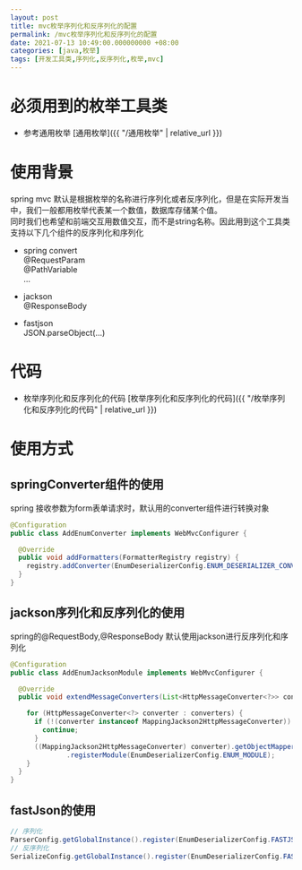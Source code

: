 ```yaml
---
layout: post
title: mvc枚举序列化和反序列化的配置
permalink: /mvc枚举序列化和反序列化的配置
date: 2021-07-13 10:49:00.000000000 +08:00
categories: [java,枚举]
tags: [开发工具类,序列化,反序列化,枚举,mvc]
---
```


# 必须用到的枚举工具类
* 参考通用枚举 [通用枚举]({{ "/通用枚举" | relative_url }})


# 使用背景
spring mvc 默认是根据枚举的名称进行序列化或者反序列化，但是在实际开发当中，我们一般都用枚举代表某一个数值，数据库存储某个值。  
同时我们也希望和前端交互用数值交互，而不是string名称。因此用到这个工具类  
支持以下几个组件的反序列化和序列化
* spring convert  
  @RequestParam  
  @PathVariable  
  ...  
  
* jackson  
  @ResponseBody
  
* fastjson  
  JSON.parseObject(...)
  

# 代码
* 枚举序列化和反序列化的代码 [枚举序列化和反序列化的代码]({{ "/枚举序列化和反序列化的代码" | relative_url }})

# 使用方式

## springConverter组件的使用
spring 接收参数为form表单请求时，默认用的converter组件进行转换对象
```java
@Configuration
public class AddEnumConverter implements WebMvcConfigurer {

  @Override
  public void addFormatters(FormatterRegistry registry) {
    registry.addConverter(EnumDeserializerConfig.ENUM_DESERIALIZER_CONVERTER);
  }
}
```


## jackson序列化和反序列化的使用
spring的@RequestBody,@ResponseBody 默认使用jackson进行反序列化和序列化

```java
@Configuration
public class AddEnumJacksonModule implements WebMvcConfigurer {

  @Override
  public void extendMessageConverters(List<HttpMessageConverter<?>> converters) {

    for (HttpMessageConverter<?> converter : converters) {
      if (!(converter instanceof MappingJackson2HttpMessageConverter)) {
        continue;
      }
      ((MappingJackson2HttpMessageConverter) converter).getObjectMapper()
              .registerModule(EnumDeserializerConfig.ENUM_MODULE);
    }
  }
}
```

## fastJson的使用
```java
// 序列化
ParserConfig.getGlobalInstance().register(EnumDeserializerConfig.FASTJSON_MODULE);
// 反序列化
SerializeConfig.getGlobalInstance().register(EnumDeserializerConfig.FASTJSON_MODULE);
```